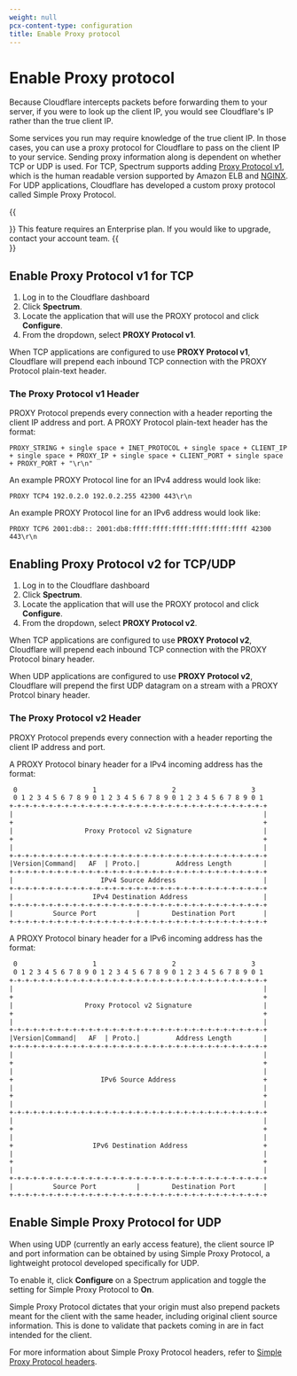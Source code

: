 ```yaml
---
weight: null
pcx-content-type: configuration
title: Enable Proxy protocol
---
```


# Enable Proxy protocol

Because Cloudflare intercepts packets before forwarding them to your server, if you were to look up the client IP, you would see Cloudflare's IP rather than the true client IP.

Some services you run may require knowledge of the true client IP. In those cases, you can use a proxy protocol for Cloudflare to pass on the client IP to your service. Sending proxy information along is dependent on whether TCP or UDP is used. For TCP, Spectrum supports adding [Proxy Protocol v1](https://www.haproxy.org/download/1.8/doc/proxy-protocol.txt), which is the human readable version supported by Amazon ELB and [NGINX](https://docs.nginx.com/nginx/admin-guide/load-balancer/using-proxy-protocol/). For UDP applications, Cloudflare has developed a custom proxy protocol called Simple Proxy Protocol.

{{<Aside>}}
This feature requires an Enterprise plan. If you would like to upgrade, contact your account team.
{{</Aside>}}

## Enable Proxy Protocol v1 for TCP

1.  Log in to the Cloudflare dashboard
2.  Click **Spectrum**.
3.  Locate the application that will use the PROXY protocol and click **Configure**.
4.  From the dropdown, select **PROXY Protocol v1**.

When TCP applications are configured to use **PROXY Protocol v1**, Cloudflare will prepend each inbound TCP connection with the PROXY Protocol plain-text header.

### The Proxy Protocol v1 Header

PROXY Protocol prepends every connection with a header reporting the client IP address and port. A PROXY Protocol plain-text header has the format:

    PROXY_STRING + single space + INET_PROTOCOL + single space + CLIENT_IP + single space + PROXY_IP + single space + CLIENT_PORT + single space + PROXY_PORT + "\r\n"

An example PROXY Protocol line for an IPv4 address would look like:

    PROXY TCP4 192.0.2.0 192.0.2.255 42300 443\r\n

An example PROXY Protocol line for an IPv6 address would look like:

    PROXY TCP6 2001:db8:: 2001:db8:ffff:ffff:ffff:ffff:ffff:ffff 42300 443\r\n

## Enabling Proxy Protocol v2 for TCP/UDP

1.  Log in to the Cloudflare dashboard
2.  Click **Spectrum**.
3.  Locate the application that will use the PROXY protocol and click **Configure**.
4.  From the dropdown, select **PROXY Protocol v2**.

When TCP applications are configured to use **PROXY Protocol v2**, Cloudflare will prepend each inbound TCP connection with the PROXY Protocol binary header.

When UDP applications are configured to use **PROXY Protocol v2**, Cloudflare will prepend the first UDP datagram on a stream with a PROXY Protcol binary header.

### The Proxy Protocol v2 Header

PROXY Protocol prepends every connection with a header reporting the client IP address and port.

A PROXY Protocol binary header for a IPv4 incoming address has the format:

```txt
 0                   1                   2                   3
 0 1 2 3 4 5 6 7 8 9 0 1 2 3 4 5 6 7 8 9 0 1 2 3 4 5 6 7 8 9 0 1
+-+-+-+-+-+-+-+-+-+-+-+-+-+-+-+-+-+-+-+-+-+-+-+-+-+-+-+-+-+-+-+-+
|                                                               |
+                                                               +
|                  Proxy Protocol v2 Signature                  |
+                                                               +
|                                                               |
+-+-+-+-+-+-+-+-+-+-+-+-+-+-+-+-+-+-+-+-+-+-+-+-+-+-+-+-+-+-+-+-+
|Version|Command|   AF  | Proto.|         Address Length        |
+-+-+-+-+-+-+-+-+-+-+-+-+-+-+-+-+-+-+-+-+-+-+-+-+-+-+-+-+-+-+-+-+
|                      IPv4 Source Address                      |
+-+-+-+-+-+-+-+-+-+-+-+-+-+-+-+-+-+-+-+-+-+-+-+-+-+-+-+-+-+-+-+-+
|                    IPv4 Destination Address                   |
+-+-+-+-+-+-+-+-+-+-+-+-+-+-+-+-+-+-+-+-+-+-+-+-+-+-+-+-+-+-+-+-+
|          Source Port          |        Destination Port       |
+-+-+-+-+-+-+-+-+-+-+-+-+-+-+-+-+-+-+-+-+-+-+-+-+-+-+-+-+-+-+-+-+
```

A PROXY Protocol binary header for a IPv6 incoming address has the format:

```txt
 0                   1                   2                   3
 0 1 2 3 4 5 6 7 8 9 0 1 2 3 4 5 6 7 8 9 0 1 2 3 4 5 6 7 8 9 0 1
+-+-+-+-+-+-+-+-+-+-+-+-+-+-+-+-+-+-+-+-+-+-+-+-+-+-+-+-+-+-+-+-+
|                                                               |
+                                                               +
|                  Proxy Protocol v2 Signature                  |
+                                                               +
|                                                               |
+-+-+-+-+-+-+-+-+-+-+-+-+-+-+-+-+-+-+-+-+-+-+-+-+-+-+-+-+-+-+-+-+
|Version|Command|   AF  | Proto.|         Address Length        |
+-+-+-+-+-+-+-+-+-+-+-+-+-+-+-+-+-+-+-+-+-+-+-+-+-+-+-+-+-+-+-+-+
|                                                               |
+                                                               +
|                                                               |
+                      IPv6 Source Address                      +
|                                                               |
+                                                               +
|                                                               |
+-+-+-+-+-+-+-+-+-+-+-+-+-+-+-+-+-+-+-+-+-+-+-+-+-+-+-+-+-+-+-+-+
|                                                               |
+                                                               +
|                                                               |
+                    IPv6 Destination Address                   +
|                                                               |
+                                                               +
|                                                               |
+-+-+-+-+-+-+-+-+-+-+-+-+-+-+-+-+-+-+-+-+-+-+-+-+-+-+-+-+-+-+-+-+
|          Source Port          |        Destination Port       |
+-+-+-+-+-+-+-+-+-+-+-+-+-+-+-+-+-+-+-+-+-+-+-+-+-+-+-+-+-+-+-+-+
```

## Enable Simple Proxy Protocol for UDP

When using UDP (currently an early access feature), the client source IP and port information can be obtained by using Simple Proxy Protocol, a lightweight protocol developed specifically for UDP.

To enable it, click **Configure** on a Spectrum application and toggle the setting for Simple Proxy Protocol to **On**.

Simple Proxy Protocol dictates that your origin must also prepend packets meant for the client with the same header, including original client source information. This is done to validate that packets coming in are in fact intended for the client.

For more information about Simple Proxy Protocol headers, refer to [Simple Proxy Protocol headers](/spectrum/reference/simple-proxy-protocol-header/).
